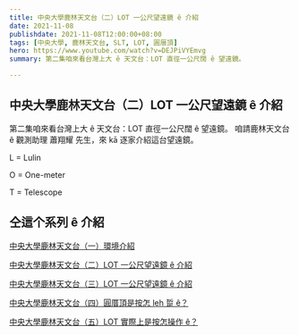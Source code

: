 ```yaml
---
title: 中央大學鹿林天文台（二）LOT 一公尺望遠鏡 ê 介紹
date: 2021-11-08
publishdate: 2021-11-08T12:00:00+08:00
tags: [中央大學, 鹿林天文台, SLT, LOT, 圓厝頂]
hero: https://www.youtube.com/watch?v=DEJPiVYEmvg
summary: 第二集咱來看台灣上大 ê 天文台：LOT 直徑一公尺闊 ê 望遠鏡。

---
```



## 中央大學鹿林天文台（二）LOT 一公尺望遠鏡 ê 介紹

第二集咱來看台灣上大 ê 天文台：LOT 直徑一公尺闊 ê 望遠鏡。
咱請鹿林天文台 ê 觀測助理 蕭翔耀 先生，來 kā 逐家介紹這台望遠鏡。

L = Lulin

O = One-meter

T = Telescope

## 仝這个系列 ê 介紹
[中央大學鹿林天文台（一）環境介紹](https://apod.tw/bonus/20211105_lulinobservatory_1/)

[中央大學鹿林天文台（二）LOT 一公尺望遠鏡 ê 介紹](https://apod.tw/bonus/20211105_lulinobservatory_2/)

[中央大學鹿林天文台（三）LOT 一公尺望遠鏡 ê 介紹](https://apod.tw/bonus/20211105_lulinobservatory_3/)

[中央大學鹿林天文台（四）圓厝頂是按怎 leh 踅 ê？](https://apod.tw/bonus/20211105_lulinobservatory_4/)

[中央大學鹿林天文台（五）LOT 實際上是按怎操作 ê？](https://apod.tw/bonus/20211105_lulinobservatory_5/)
